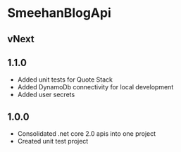 # SmeehanBlogApi

## vNext

## 1.1.0

- Added unit tests for Quote Stack
- Added DynamoDb connectivity for local development
- Added user secrets

## 1.0.0

- Consolidated .net core 2.0 apis into one project
- Created unit test project